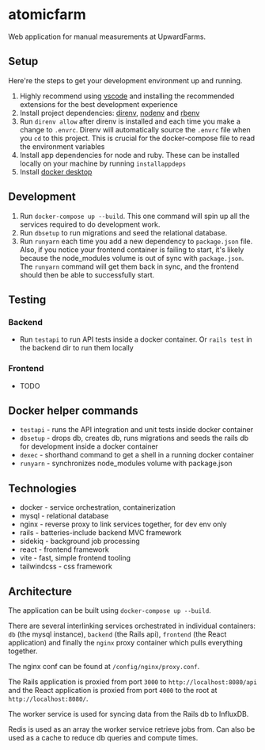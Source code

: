 # atomicfarm

Web application for manual measurements at UpwardFarms.

## Setup

Here're the steps to get your development environment up and running.

1. Highly recommend using [vscode](https://code.visualstudio.com/) and installing the recommended extensions for the best development experience
1. Install project dependencies: [direnv](https://direnv.net/), [nodenv](https://github.com/nodenv/nodenv) and [rbenv](https://github.com/rbenv/rbenv)
1. Run `direnv allow` after direnv is installed and each time you make a change to `.envrc`. Direnv will automatically source the `.envrc` file when you `cd` to this project. This is crucial for the docker-compose file to read the environment variables
1. Install app dependencies for node and ruby. These can be installed locally on your machine by running `installappdeps`
1. Install [docker desktop](https://docs.docker.com/desktop/)

## Development

1. Run `docker-compose up --build`. This one command will spin up all the services required to do development work.
1. Run `dbsetup` to run migrations and seed the relational database.
1. Run `runyarn` each time you add a new dependency to `package.json` file. Also, if you notice your frontend container is failing to start, it's likely because the node_modules volume is out of sync with `package.json`. The `runyarn` command will get them back in sync, and the frontend should then be able to successfully start.

## Testing

### Backend

- Run `testapi` to run API tests inside a docker container. Or `rails test` in the backend dir to run them locally

### Frontend

- TODO

## Docker helper commands

- `testapi` - runs the API integration and unit tests inside docker container
- `dbsetup` - drops db, creates db, runs migrations and seeds the rails db for development inside a docker container
- `dexec` - shorthand command to get a shell in a running docker container
- `runyarn` - synchronizes node_modules volume with package.json

## Technologies

- docker - service orchestration, containerization
- mysql - relational database
- nginx - reverse proxy to link services together, for dev env only
- rails - batteries-include backend MVC framework
- sidekiq - background job processing
- react - frontend framework
- vite - fast, simple frontend tooling
- tailwindcss - css framework

## Architecture

The application can be built using `docker-compose up --build`.

There are several interlinking services orchestrated in individual containers: `db` (the mysql instance), `backend` (the Rails api), `frontend` (the React application) and finally the `nginx` proxy container which pulls everything together.

The nginx conf can be found at `/config/nginx/proxy.conf`.

The Rails application is proxied from port `3000` to `http://localhost:8080/api` and the React application is proxied from port `4000` to the root at `http://localhost:8080/`.

The worker service is used for syncing data from the Rails db to InfluxDB.

Redis is used as an array the worker service retrieve jobs from. Can also be used as a cache to reduce db queries and compute times.
